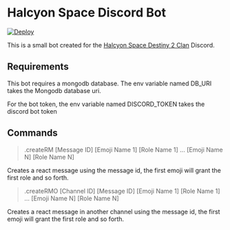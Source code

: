 # Halcyon Space Discord Bot
[![Deploy](https://www.herokucdn.com/deploy/button.svg)](https://heroku.com/deploy)

This is a small bot created for the [Halcyon Space Destiny 2 Clan](https://www.bungie.net/en/ClanV2?groupid=4371365) Discord.

## Requirements
This bot requires a mongodb database. The env variable named DB_URI takes the Mongodb database uri.

For the bot token, the env variable named DISCORD_TOKEN takes the discord bot token

## Commands
> .createRM [Message ID] [Emoji Name 1] [Role Name 1] ... [Emoji Name N] [Role Name N]

Creates a react message using the message id, the first emoji will grant the first role and so forth.

> .createRMO [Channel ID] [Message ID] [Emoji Name 1] [Role Name 1] ... [Emoji Name N] [Role Name N]

Creates a react message in another channel using the message id, the first emoji will grant the first role and so forth.
